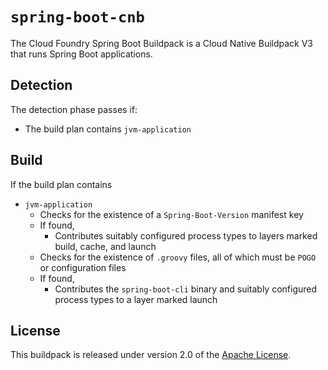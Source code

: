 # `spring-boot-cnb`
The Cloud Foundry Spring Boot Buildpack is a Cloud Native Buildpack V3 that runs Spring Boot applications.

## Detection
The detection phase passes if:

* The build plan contains `jvm-application`

## Build
If the build plan contains

* `jvm-application`
  * Checks for the existence of a `Spring-Boot-Version` manifest key
  * If found,
    * Contributes suitably configured process types to layers marked build, cache, and launch
  * Checks for the existence of `.groovy` files, all of which must be `POGO` or configuration files
  * If found,
    * Contributes the `spring-boot-cli` binary and suitably configured process types to a layer marked launch

## License
This buildpack is released under version 2.0 of the [Apache License][a].

[a]: https://www.apache.org/licenses/LICENSE-2.0
